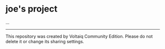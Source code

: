 # joe's project

...

---

This repository was created by Voltaiq Community Edition. Please do not delete it or change its
sharing settings.
